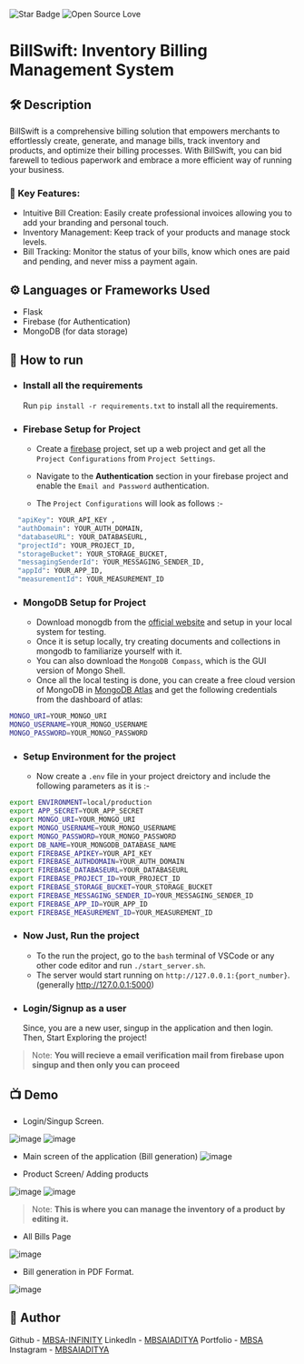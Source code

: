 <!--Please do not remove this part-->
![Star Badge](https://img.shields.io/static/v1?label=%F0%9F%8C%9F&message=If%20Useful&style=style=flat&color=BC4E99)
![Open Source Love](https://badges.frapsoft.com/os/v1/open-source.svg?v=103)

# BillSwift: Inventory Billing Management System

## 🛠️ Description
BillSwift is a comprehensive billing solution that empowers merchants to effortlessly create, generate, and manage bills, track inventory and products, and optimize their billing processes. With BillSwift, you can bid farewell to tedious paperwork and embrace a more efficient way of running your business.
### 🌟 Key Features:
- Intuitive Bill Creation: Easily create professional invoices allowing you to add your branding and personal touch.
- Inventory Management: Keep track of your products and manage stock levels.
- Bill Tracking: Monitor the status of your bills, know which ones are paid and pending, and never miss a payment again.

## ⚙️ Languages or Frameworks Used
 - Flask
 - Firebase (for Authentication)
 - MongoDB (for data storage)

## 🌟 How to run
 - ### Install all the requirements
    Run `pip install -r requirements.txt` to install all the requirements.
 - ### Firebase Setup for Project

   - Create a [firebase](https://firebase.google.com/) project, set up a web project and get all the `Project Configurations` from `Project Settings`.

   - Navigate to the **Authentication** section in your firebase project and enable the `Email and Password`
 authentication.

   - The `Project Configurations` will look as follows :-
```bash
  "apiKey": YOUR_API_KEY ,
  "authDomain": YOUR_AUTH_DOMAIN,
  "databaseURL": YOUR_DATABASEURL,
  "projectId": YOUR_PROJECT_ID,
  "storageBucket": YOUR_STORAGE_BUCKET,
  "messagingSenderId": YOUR_MESSAGING_SENDER_ID,
  "appId": YOUR_APP_ID,
  "measurementId": YOUR_MEASUREMENT_ID 
```
- ### MongoDB Setup for Project

   - Download monogdb from the [official website](https://www.mongodb.com/try/download/community) and setup in your local system for testing.
   - Once it is setup locally, try creating documents and collections in mongodb to familiarize yourself with it.
   - You can also download the `MongoDB Compass`, which is the GUI version of Mongo Shell.
   - Once all the local testing is done, you can create a free cloud version of MongoDB in [MongoDB Atlas](https://www.mongodb.com/cloud/atlas/register) and get the following credentials from the dashboard of atlas:
 ```bash
MONGO_URI=YOUR_MONGO_URI
MONGO_USERNAME=YOUR_MONGO_USERNAME
MONGO_PASSWORD=YOUR_MONGO_PASSWORD
```
- ### Setup Environment for the project
   - Now create a `.env` file in your project dreictory and include the following parameters as it is :-
```bash
export ENVIRONMENT=local/production
export APP_SECRET=YOUR_APP_SECRET
export MONGO_URI=YOUR_MONGO_URI
export MONGO_USERNAME=YOUR_MONGO_USERNAME
export MONGO_PASSWORD=YOUR_MONGO_PASSWORD
export DB_NAME=YOUR_MONGODB_DATABASE_NAME
export FIREBASE_APIKEY=YOUR_API_KEY
export FIREBASE_AUTHDOMAIN=YOUR_AUTH_DOMAIN
export FIREBASE_DATABASEURL=YOUR_DATABASEURL
export FIREBASE_PROJECT_ID=YOUR_PROJECT_ID
export FIREBASE_STORAGE_BUCKET=YOUR_STORAGE_BUCKET
export FIREBASE_MESSAGING_SENDER_ID=YOUR_MESSAGING_SENDER_ID
export FIREBASE_APP_ID=YOUR_APP_ID
export FIREBASE_MEASUREMENT_ID=YOUR_MEASUREMENT_ID
``` 
-  ###  Now Just, Run the project
    - To the run the project, go to the `bash` terminal of VSCode or any other code editor and run `./start_server.sh`.
    - The server would start running on `http://127.0.0.1:{port_number}`.(generally http://127.0.0.1:5000)
    
 - ### Login/Signup as a user
   Since, you are a new user, singup in the application and then login. Then, Start Exploring the project!
  > Note: **You will recieve a email verification mail from firebase upon singup and then only you can proceed**


## 📺 Demo
- Login/Singup Screen.
  
![image](https://github.com/MBSA-INFINITY/Python-project-Scripts/assets/85332648/1a9738b0-106e-4b49-84e4-29713e260fed)
![image](https://github.com/MBSA-INFINITY/Python-project-Scripts/assets/85332648/cccb7c3a-9436-4db3-b535-6a7678c2273d)

- Main screen of the application (Bill generation)
![image](https://github.com/MBSA-INFINITY/Python-project-Scripts/assets/85332648/88acfd54-8f9a-4f2a-a6f2-d4f5464733c1)

- Product Screen/ Adding products
  
![image](https://github.com/MBSA-INFINITY/Python-project-Scripts/assets/85332648/ebcdd3fd-89fb-427b-b458-2adc6fd3a39a)
![image](https://github.com/MBSA-INFINITY/Python-project-Scripts/assets/85332648/d9aaf039-04dd-42b9-b326-c8080cd879cb)

> Note: **This is where you can manage the inventory of a product by editing it.**

- All Bills Page
  
![image](https://github.com/MBSA-INFINITY/Python-project-Scripts/assets/85332648/53a60ec6-aa3d-44d8-960e-cc885ac31b60)

- Bill generation in PDF Format.
  
![image](https://github.com/MBSA-INFINITY/Python-project-Scripts/assets/85332648/7a498083-75d6-40c4-a928-065933841269)







## 🤖 Author
Github - [MBSA-INFINITY](https://github.com/MBSA-INFINITY)
LinkedIn - [MBSAIADITYA](https://www.linkedin.com/in/mbsaiaditya/)
Portfolio - [MBSA](https://mbsaiaditya.in/)
Instagram - [MBSAIADITYA](https://instagram.com/mbsaiaditya)
